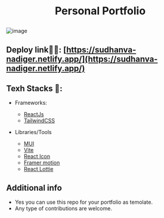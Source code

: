 # <p align="center">Personal Portfolio</p>
![image](https://user-images.githubusercontent.com/93595710/218269495-00433bd1-e725-4bf5-94fd-2510d4539215.png)

## Deploy link🤹‍♂️: [https://sudhanva-nadiger.netlify.app/](https://sudhanva-nadiger.netlify.app/)

## Texh Stacks 🔨:

- Frameworks:
  - [ReactJs](https://reactjs.org/)
  - [TailwindCSS](https://tailwindcss.com/)
  
- Libraries/Tools
  - [MUI](https://merakiui.com/components/)
  - [Vite](https://vitejs.dev/)
  - [React Icon](https://react-icons.github.io/react-icons%22)
  - [Framer motion](https://www.framer.com/)
  - [React Lottie](https://www.npmjs.com/package/react-lottie)
 
 ## Additional info
 - Yes you can use this repo for your portfolio as temolate.
 - Any type of contributions are welcome.
